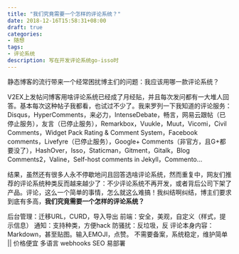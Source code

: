 ```yaml
---
title: "我们究竟需要一个怎样的评论系统？"
date: 2018-12-16T15:58:31+08:00
draft: true
categories:
- 随想
tags:
- 评论系统
description: 写在开发评论系统go-isso时
---
```


静态博客的流行带来一个经常困扰博主们的问题：我应该用哪一款评论系统？

V2EX上发帖问博客用啥评论系统已经成了月经贴，并且每次发问都有一大堆人回答。基本每次这种帖子我都看，也试过不少了。我来罗列一下我知道的评论服务：Disqus，HyperComments，来必力，IntenseDebate，畅言，网易云跟帖（已停止服务），友言（已停止服务），Remarkbox，Vuukle，Muut，Vicomi，Civil Comments，Widget Pack Rating & Comment System，Facebook comments，Livefyre（已停止服务），Google+ Comments（非官方，且G+都要没了），HashOver，Isso，Staticman，Gitment，Gitalk，Blog Comments2，Valine，Self-host comments in Jekyll，Commento…

结果，虽然还有很多人永不停歇地问且回答选啥评论系统，然而重复中，网友们推荐的评论系统种类反而越来越少了：不少评论系统不再开发，或者背后公司下架了产品。评论，这么一个简单的事情，怎么就这么难搞！我纠结啊纠结，博主们要求到底有多高，**我们究竟需要一个怎样的评论系统？**

后台管理：迁移URL，CURD，导入导出
前端：安全，美观，自定义（样式，提示信息）
通知：支持种类，方便hack
防骚扰：反垃圾，反
评论本身内容：Markdown，甚至贴图。输入EMOJI，点赞。
不需要备案，系统稳定，维护简单 || 价格便宜
多语言
webhooks
SEO
易部署
